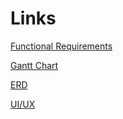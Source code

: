 # Links

[Functional Requirements](http://example.com)

[Gantt Chart](http://example.com)

[ERD](http://example.com)

[UI/UX](http://example.com)
